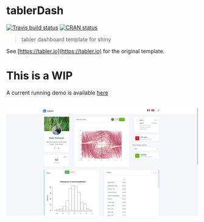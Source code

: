 # tablerDash

[![Travis build status](https://travis-ci.org/RinteRface/tablerDash.svg?branch=master)](https://travis-ci.org/RinteRface/tablerDash)
[![CRAN status](https://www.r-pkg.org/badges/version/tablerDash)](https://cran.r-project.org/package=tablerDash)

> tabler dashboard template for shiny

See [https://tabler.io](https://tabler.io) for the original template.

# This is a WIP

A current running demo is available [here](http://www.rinterface.com/shiny/tablerDash/)

<br>

<div class="row">
<div class="card">
<a href="http://www.rinterface.com/shiny/tablerDash/" target="_blank"><img src="man/figures/tablerDash_demo.png"></a>
</div>
</div>

<br>
